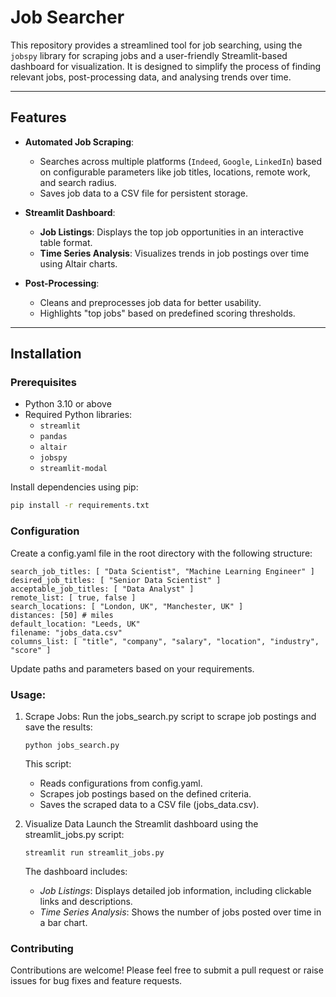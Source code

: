 # Job Searcher

This repository provides a streamlined tool for job searching, using the `jobspy` library for scraping jobs and a user-friendly Streamlit-based dashboard for visualization. It is designed to simplify the process of finding relevant jobs, post-processing data, and analysing trends over time.

---

## Features

- **Automated Job Scraping**:
  - Searches across multiple platforms (`Indeed`, `Google`, `LinkedIn`) based on configurable parameters like job titles, locations, remote work, and search radius.
  - Saves job data to a CSV file for persistent storage.

- **Streamlit Dashboard**:
  - **Job Listings**: Displays the top job opportunities in an interactive table format.
  - **Time Series Analysis**: Visualizes trends in job postings over time using Altair charts.

- **Post-Processing**:
  - Cleans and preprocesses job data for better usability.
  - Highlights "top jobs" based on predefined scoring thresholds.

---

## Installation

### Prerequisites
- Python 3.10 or above
- Required Python libraries:
  - `streamlit`
  - `pandas`
  - `altair`
  - `jobspy`
  - `streamlit-modal`

Install dependencies using pip:
```bash
pip install -r requirements.txt
```

### Configuration
Create a config.yaml file in the root directory with the following structure:
```
search_job_titles: [ "Data Scientist", "Machine Learning Engineer" ]
desired_job_titles: [ "Senior Data Scientist" ]
acceptable_job_titles: [ "Data Analyst" ]
remote_list: [ true, false ]
search_locations: [ "London, UK", "Manchester, UK" ]
distances: [50] # miles
default_location: "Leeds, UK"
filename: "jobs_data.csv"
columns_list: [ "title", "company", "salary", "location", "industry", "score" ]
```
Update paths and parameters based on your requirements.

### Usage:
1. Scrape Jobs:
    Run the jobs_search.py script to scrape job postings and save the results:
    ```
    python jobs_search.py
    ```
    This script:
    - Reads configurations from config.yaml.
    - Scrapes job postings based on the defined criteria.
    - Saves the scraped data to a CSV file (jobs_data.csv).

2. Visualize Data
    Launch the Streamlit dashboard using the streamlit_jobs.py script:
    ```
    streamlit run streamlit_jobs.py
    ```
    The dashboard includes:

    - *Job Listings*: Displays detailed job information, including clickable links and descriptions.
    - *Time Series Analysis*: Shows the number of jobs posted over time in a bar chart.

### Contributing
Contributions are welcome! Please feel free to submit a pull request or raise issues for bug fixes and feature requests.